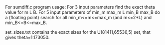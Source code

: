 For sumdiff.c program usage:
For 3 input parameters find the exact theta value for m L B.
For 5 input parameters of min_m max_m L min_B max_B do a (floating point) search 
     for all min_m<=m<=max_m (and m<=2*L) and min_B<=B<=max_B.

set_sizes.txt contains the exact sizes for the U(81411,65536,5) set, that gives theta=1.173050.
